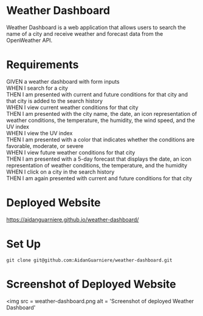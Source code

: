 # Weather Dashboard

Weather Dashboard is a web application that allows users to search the name of a city and receive weather and forecast data from the OpenWeather API. 

# Requirements 
GIVEN a weather dashboard with form inputs<br>
WHEN I search for a city<br>
THEN I am presented with current and future conditions for that city and that city is added to the search history<br>
WHEN I view current weather conditions for that city<br>
THEN I am presented with the city name, the date, an icon representation of weather conditions, the temperature, the humidity, the wind speed, and the UV index<br>
WHEN I view the UV index<br>
THEN I am presented with a color that indicates whether the conditions are favorable, moderate, or severe<br>
WHEN I view future weather conditions for that city<br>
THEN I am presented with a 5-day forecast that displays the date, an icon representation of weather conditions, the temperature, and the humidity<br>
WHEN I click on a city in the search history<br>
THEN I am again presented with current and future conditions for that city<br>

# Deployed Website
https://aidanguarniere.github.io/weather-dashboard/

# Set Up
`
git clone git@github.com:AidanGuarniere/weather-dashboard.git
` 

# Screenshot of Deployed Website
<img 
src = weather-dashboard.png
alt = 'Screenshot of deployed Weather Dashboard'
>